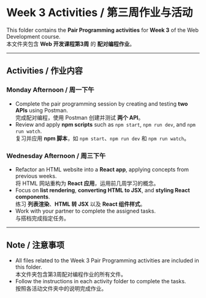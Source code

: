 # Week 3 Activities / 第三周作业与活动

This folder contains the **Pair Programming activities** for **Week 3** of the Web Development course.  
本文件夹包含 **Web 开发课程第3周** 的 **配对编程作业**。

---

## Activities / 作业内容

### Monday Afternoon / 周一下午
- Complete the pair programming session by creating and testing **two APIs** using Postman.  
  完成配对编程，使用 Postman 创建并测试 **两个 API**。
- Review and apply **npm scripts** such as `npm start`, `npm run dev`, and `npm run watch`.  
  复习并应用 **npm 脚本**，如 `npm start`、`npm run dev` 和 `npm run watch`。

### Wednesday Afternoon / 周三下午
- Refactor an HTML website into a **React app**, applying concepts from previous weeks.  
  将 HTML 网站重构为 **React 应用**，运用前几周学习的概念。
- Focus on **list rendering**, **converting HTML to JSX**, and **styling React components**.  
  练习 **列表渲染**、**HTML 转 JSX** 以及 **React 组件样式**。
- Work with your partner to complete the assigned tasks.  
  与搭档完成指定任务。

---

## Note / 注意事项
- All files related to the Week 3 Pair Programming activities are included in this folder.  
  本文件夹包含第3周配对编程作业的所有文件。
- Follow the instructions in each activity folder to complete the tasks.  
  按照各活动文件夹中的说明完成作业。

